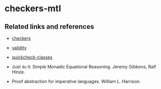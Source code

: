 # checkers-mtl

Related links and references
----------------------------

- [checkers](https://hackage.haskell.org/package/checkers)
- [validity](https://github.com/NorfairKing/validity)
- [quickcheck-classes](http://hackage.haskell.org/package/quickcheck-classes)

- Just `do` it: Simple Monadic Equational Reasoning. Jeremy Gibbons, Ralf Hinze.
- Proof abstraction for imperative languages. William L. Harrison.
